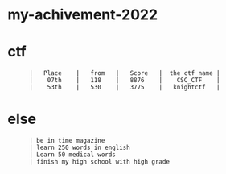 # my-achivement-2022
          
          
# ctf
          |   Place    |   from   |   Score   |  the ctf name |   
          |    07th    |   118    |   8876    |    CSC_CTF    |
          |    53th    |   530    |   3775    |   knightctf   |


# else
          | be in time magazine
          | learn 250 words in english
          | Learn 50 medical words
          | finish my high school with high grade 
          
